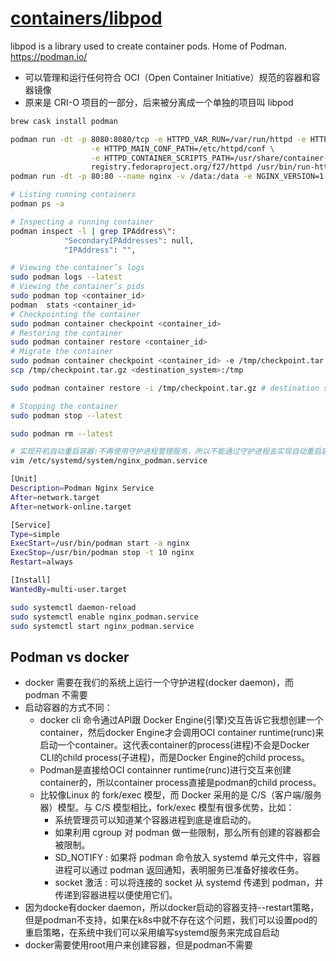 # [containers/libpod](https://github.com/containers/libpod)

libpod is a library used to create container pods. Home of Podman. https://podman.io/

* 可以管理和运行任何符合 OCI（Open Container Initiative）规范的容器和容器镜像
* 原来是 CRI-O 项目的一部分，后来被分离成一个单独的项目叫 libpod

```sh
brew cask install podman

podman run -dt -p 8080:8080/tcp -e HTTPD_VAR_RUN=/var/run/httpd -e HTTPD_MAIN_CONF_D_PATH=/etc/httpd/conf.d \
                  -e HTTPD_MAIN_CONF_PATH=/etc/httpd/conf \
                  -e HTTPD_CONTAINER_SCRIPTS_PATH=/usr/share/container-scripts/httpd/ \
                  registry.fedoraproject.org/f27/httpd /usr/bin/run-httpd
podman run -dt -p 80:80 --name nginx -v /data:/data -e NGINX_VERSION=1.16 nginx:1.16.0

# Listing running containers
podman ps -a

# Inspecting a running container
podman inspect -l | grep IPAddress\":
            "SecondaryIPAddresses": null,
            "IPAddress": "",

# Viewing the container’s logs    
sudo podman logs --latest
# Viewing the container’s pids
sudo podman top <container_id>
podman  stats <container_id>
# Checkpointing the container
sudo podman container checkpoint <container_id>
# Restoring the container
sudo podman container restore <container_id>
# Migrate the container
sudo podman container checkpoint <container_id> -e /tmp/checkpoint.tar.gz # source system
scp /tmp/checkpoint.tar.gz <destination_system>:/tmp 

sudo podman container restore -i /tmp/checkpoint.tar.gz # destination system

# Stopping the container
sudo podman stop --latest

sudo podman rm --latest

# 实现开机自动重启容器:不再使用守护进程管理服务，所以不能通过守护进程去实现自动重启容器的功能
vim /etc/systemd/system/nginx_podman.service

[Unit]
Description=Podman Nginx Service
After=network.target
After=network-online.target

[Service]
Type=simple
ExecStart=/usr/bin/podman start -a nginx
ExecStop=/usr/bin/podman stop -t 10 nginx
Restart=always

[Install]
WantedBy=multi-user.target

sudo systemctl daemon-reload
sudo systemctl enable nginx_podman.service
sudo systemctl start nginx_podman.service
```

## Podman vs docker

* docker 需要在我们的系统上运行一个守护进程(docker daemon)，而podman 不需要
* 启动容器的方式不同：
  - docker cli 命令通过API跟 Docker Engine(引擎)交互告诉它我想创建一个container，然后docker Engine才会调用OCI container runtime(runc)来启动一个container。这代表container的process(进程)不会是Docker CLI的child process(子进程)，而是Docker Engine的child process。
  - Podman是直接给OCI containner runtime(runc)进行交互来创建container的，所以container process直接是podman的child process。
  - 比较像Linux 的 fork/exec 模型，而 Docker 采用的是 C/S（客户端/服务器）模型。与 C/S 模型相比，fork/exec 模型有很多优势，比如：
    + 系统管理员可以知道某个容器进程到底是谁启动的。
    + 如果利用 cgroup 对 podman 做一些限制，那么所有创建的容器都会被限制。
    + SD_NOTIFY : 如果将 podman 命令放入 systemd 单元文件中，容器进程可以通过 podman 返回通知，表明服务已准备好接收任务。
    + socket 激活 : 可以将连接的 socket 从 systemd 传递到 podman，并传递到容器进程以便使用它们。
* 因为docke有docker daemon，所以docker启动的容器支持--restart策略，但是podman不支持，如果在k8s中就不存在这个问题，我们可以设置pod的重启策略，在系统中我们可以采用编写systemd服务来完成自启动
* docker需要使用root用户来创建容器，但是podman不需要
